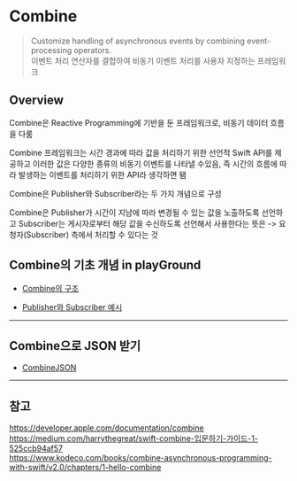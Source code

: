 # Combine

> Customize handling of asynchronous events by combining event-processing operators.
> <br/>
> 이벤트 처리 연산자를 결합하여 비동기 이벤트 처리를 사용자 지정하는 프레임워크
> <br/>

## Overview

Combine은 Reactive Programming에 기반을 둔 프레임워크로, 비동기 데이터 흐름을 다룸
<br/>

Combine 프레임워크는 시간 경과에 따라 값을 처리하기 위한 선언적 Swift API를 제공하고 이러한 값은 다양한 종류의 비동기 이벤트를 나타낼 수있음, 즉 시간의 흐름에 따라 발생하는 이벤트를 처리하기 위한 API라 생각하면 됌
<br/>

Combine은 Publisher와 Subscriber라는 두 가지 개념으로 구성
<br/>

Combine은 Publisher가 시간이 지남에 따라 변경될 수 있는 값을 노출하도록 선언하고 Subscriber는 게시자로부터 해당 값을 수신하도록 선언해서 사용한다는 뜻은 -> 요청자(Subscriber) 측에서 처리할 수 있다는 것
<br/>

## Combine의 기초 개념 in playGround

- [Combine의 구조](https://github.com/BOLTB0X/Combine/blob/main/CombineConcept/concept1.md)

- [Publisher와 Subscriber 예시](https://github.com/BOLTB0X/Combine/tree/main/CombineBasic01)

---

## Combine으로 JSON 받기

- [CombineJSON](https://github.com/BOLTB0X/Combine/tree/main/CombineJSON)

---

## 참고

https://developer.apple.com/documentation/combine
<br/>
https://medium.com/harrythegreat/swift-combine-입문하기-가이드-1-525ccb94af57
<br/>
https://www.kodeco.com/books/combine-asynchronous-programming-with-swift/v2.0/chapters/1-hello-combine
<br/>
